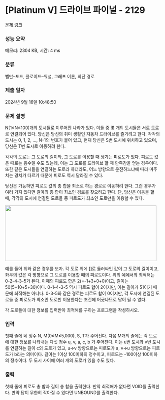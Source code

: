 # [Platinum V] 드라이브 파이널 - 2129 

[문제 링크](https://www.acmicpc.net/problem/2129) 

### 성능 요약

메모리: 2304 KB, 시간: 4 ms

### 분류

벨만–포드, 플로이드–워셜, 그래프 이론, 최단 경로

### 제출 일자

2024년 9월 16일 10:48:50

### 문제 설명

<p>N(1≤N≤100)개의 도시들로 이루어진 나라가 있다. 이들 중 몇 개의 도시들은 서로 도로로 연결되어 있다. 당신은 당신의 취미 생활인 자동차 드라이브를 즐기려고 한다. 각각의 도시는 0, 1, 2, …, N-1의 번호가 붙어 있고, 현재 당신은 S번 도시에 위치하고 있으며, 당신은 T번 도시로 이동하려 한다.</p>
<p>각각의 도로는 그 도로의 길이와, 그 도로를 이용할 때 생기는 피로도가 있다. 피로도 값은 때로는 음수일 수도 있는데, 이는 그 도로를 드라이브 할 때 만족감을 얻는 경우이다. 또한 같은 도시들을 연결하는 도로라 하더라도, 어느 방향으로 운전하느냐에 따라 마주치는 경치가 다르기 때문에 피로도 역시 달라질 수 있다.</p>
<p>당신은 가능하면 피로도 값의 총 합을 최소로 하는 경로로 이동하려 한다. 그런 경우가 여러 가지 있다면 길이의 총 합이 최소인 경로를 찾으려고 한다. 단, 당신은 이동을 할 때, 각각의 도시에 연결된 도로들 중 피로도가 최소인 도로만을 이용할 수 있다.</p>
<p><img width="491" height="180" alt="" src="https://www.acmicpc.net/JudgeOnline/upload/201008/drive.PNG"></p>
<p>예를 들어 위와 같은 경우를 보자. 각 도로 위에 []로 둘러싸인 값이 그 도로의 길이이고, 좌우의 값은 각 방향으로 그 도로를 이용할 때의 피로도이다. 위의 예에서의  최적해는 0-2-4-3-5가 된다. 이때의 피로도 합은 2(=-1+3+0+0)이고, 길이는 50(5+10+5+30)이다. 0-1-4-3-5 역시 피로도 합이 2이지만, 이는 길이가 51이기 때문에 최적해는 아니다. 0-3-5와 같은 경로는 피로도 합이 0이지만, 각 도시에 연결된 도로들 중 피로도가 최소인 도로만 이용한다는 조건에 어긋나므로 답이 될 수 없다.</p>
<p>각 도로들에 대한 정보를 입력받아 최적해를 구하는 프로그램을 작성하시오.</p>

### 입력 

 <p>첫째 줄에 네 정수 N, M(0≤M≤5,000), S, T가 주어진다. 다음 M개의 줄에는 각 도로에 대한 정보를 나타내는 다섯 정수 u, v, a, c, b 가 주어진다. 이는 u번 도시와 v번 도시를 연결하는 길이 c의 도로가 있고, u->v 방향으로는 피로도가 a, v->u 방향으로는 피로도가 b라는 의미이다. 길이는 1이상 100이하의 정수이고, 피로도는 -100이상 100이하의 정수이다. 두 도시 사이에 여러 개의 도로가 있을 수도 있다.</p>

### 출력 

 <p>첫째 줄에 피로도 총 합과 길이 총 합을 출력한다. 만약 최적해가 없다면 VOID를 출력한다. 만약 답이 무한히 작아질 수 있다면 UNBOUND를 출력한다.</p>


